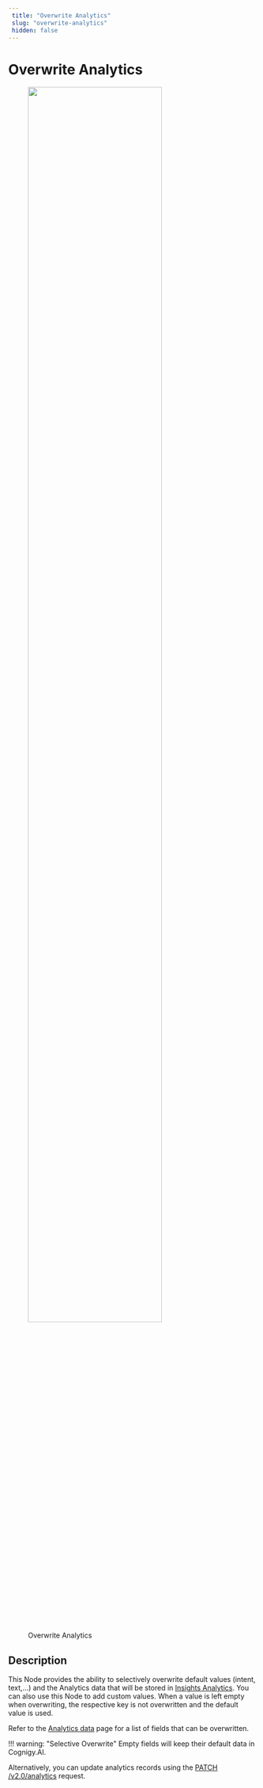 ```yaml
---
 title: "Overwrite Analytics" 
 slug: "overwrite-analytics" 
 hidden: false 
---
```


# Overwrite Analytics

<figure>
  <img class="image-center" src="../../../../../_assets/ai/build/node-reference/other/overwrite-analytics.png" width="80%" />
  <figcaption>Overwrite Analytics</figcaption>
</figure>

## Description

This Node provides the ability to selectively overwrite default values (intent, text,...) and the Analytics data that will be stored in [Insights Analytics](../../../../insights/overview.md).
You can also use this Node to add custom values. When a value is left empty when overwriting, the respective key is not overwritten and the default value is used.

Refer to the [Analytics data](../basic/code/analytics-data.md#analytics-data) page for a list of fields that can be overwritten.

!!! warning: "Selective Overwrite"
    Empty fields will keep their default data in Cognigy.AI.

Alternatively, you can update analytics records using the [PATCH /v2.0/analytics](https://api-trial.cognigy.ai/openapi#patch-/v2.0/analytics) request.